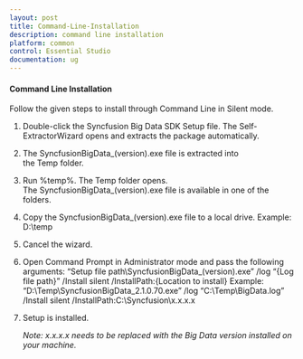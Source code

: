 ```yaml
---
layout: post
title: Command-Line-Installation
description: command line installation
platform: common
control: Essential Studio
documentation: ug
---
```


#### Command Line Installation

Follow the given steps to install through Command Line in Silent mode.

1. Double-click the Syncfusion Big Data SDK Setup file. The Self-ExtractorWizard opens and extracts the package automatically.
2. The SyncfusionBigData_(version).exe file is extracted into the Temp folder. 
3. Run %temp%. The Temp folder opens. The SyncfusionBigData_(version).exe file is available in one of the folders.
4. Copy the SyncfusionBigData_(version).exe file to a local drive. Example: D:\temp
5. Cancel the wizard.
6. Open Command Prompt in Administrator mode and pass the following arguments:
   “Setup file path\SyncfusionBigData_(version).exe” /log “{Log file path}” /Install silent /InstallPath:{Location to install}
   Example: “D:\Temp\SyncfusionBigData_2.1.0.70.exe” /log “C:\Temp\BigData.log” /Install silent /InstallPath:C:\Syncfusion\x.x.x.x

7. Setup is installed.

   _Note: x.x.x.x needs to be replaced with the Big Data version installed on your machine._



